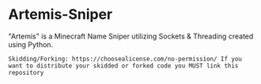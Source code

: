 # Artemis-Sniper
"Artemis" is a Minecraft Name Sniper utilizing Sockets &amp; Threading created using Python.

```Skidding/Forking: https://choosealicense.com/no-permission/ If you want to distribute your skidded or forked code you MUST link this repository```



